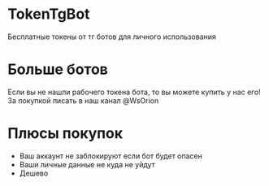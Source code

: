 # TokenTgBot
Бесплатные токены от тг ботов для личного использования 
# Больше ботов
Если вы не нашли рабочего токена бота, то вы можете купить у нас его! За покупкой писать в наш канал @WsOrion
# Плюсы покупок
+ Ваш аккаунт не заблокируют если бот будет опасен
+ Ваши личные данные не куда не уйдут
+ Дешево
